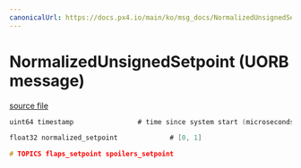```yaml
---
canonicalUrl: https://docs.px4.io/main/ko/msg_docs/NormalizedUnsignedSetpoint
---
```


# NormalizedUnsignedSetpoint (UORB message)



[source file](https://github.com/PX4/PX4-Autopilot/blob/release/1.14/msg/NormalizedUnsignedSetpoint.msg)

```c
uint64 timestamp                # time since system start (microseconds)

float32 normalized_setpoint             # [0, 1]

# TOPICS flaps_setpoint spoilers_setpoint

```
